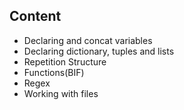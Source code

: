 ## Content
- Declaring and concat variables
- Declaring dictionary, tuples and lists
- Repetition Structure
- Functions(BIF)
- Regex
- Working with files 